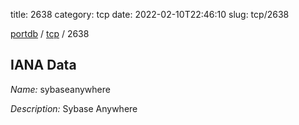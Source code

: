 title: 2638
category: tcp
date: 2022-02-10T22:46:10
slug: tcp/2638

[portdb](/) / [tcp](/category/tcp.html) / 2638


## IANA Data

_Name:_ sybaseanywhere

_Description:_ Sybase Anywhere

